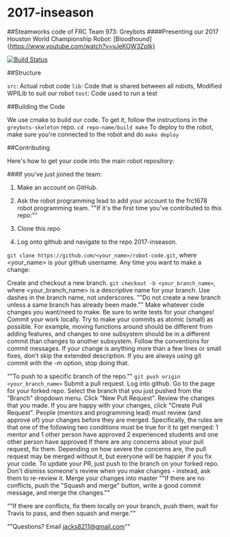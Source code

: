 # 2017-inseason
##Steamworks code of FRC Team 973: Greybots
####Presenting our 2017 Houston World Championship Robot: [Bloodhound] {https://www.youtube.com/watch?v=vJeKOW3ZpIk}

[![Build Status](https://travis-ci.com/Team973/2017-inseason.svg?token=PMQ4h4i9r3eRUJnsCJBt&branch=master)](https://travis-ci.com/Team973/2017-inseason)

##Structure

`src`: Actual robot code
`lib`: Code that is shared between all robots, Modified WPILib to suit our robot
`test`: Code used to run a test

##Building the Code

We use cmake to build our code. To get it, follow the instructions in the `greybots-skeleton` repo.
`cd repo-name/build
make`
To deploy to the robot, make sure you're connected to the robot and do
`make deploy`

##Contributing

Here's how to get your code into the main robot repository:

###If you've just joined the team:
1. Make an account on GitHub.
2. Ask the robot programming lead to add your account to the frc1678 robot programming team.
""If it's the first time you've contributed to this repo:""

3. Clone this repo
4. Log onto github and navigate to the repo 2017-inseason.

`git clone https://github.com/<your_name>/robot-code.git`, where <your_name> is your github username.
Any time you want to make a change:

Create and checkout a new branch.
`git checkout -b <your_branch_name>`, where <your_branch_name> is a descriptive name for your branch. Use dashes in the branch name, not underscores. ""Do not create a new branch unless a same branch has already been made.""
Make whatever code changes you want/need to make. Be sure to write tests for your changes!
Commit your work locally.
Try to make your commits as atomic (small) as possible. For example, moving functions around should be different from adding features, and changes to one subsystem should be in a different commit than changes to another subsystem.
Follow the conventions for commit messages.
If your change is anything more than a few lines or small fixes, don't skip the extended description. If you are always using git commit with the -m option, stop doing that.

""To push to a specific branch of the repo.""
`git push origin <your_branch_name>`
Submit a pull request.
Log into github.
Go to the page for your forked repo.
Select the branch that you just pushed from the "Branch" dropdown menu.
Click "New Pull Request".
Review the changes that you made.
If you are happy with your changes, click "Create Pull Request".
People (mentors and programming lead) must review (and approve of) your changes before they are merged.
Specifically, the rules are that one of the following two conditions must be true for it to get merged:
1 mentor and 1 other person have approved
2 experienced students and one other person have approved
If there are any concerns about your pull request, fix them. Depending on how severe the concerns are, the pull request may be merged without it, but everyone will be happier if you fix your code. To update your PR, just push to the branch on your forked repo.
Don't dismiss someone's review when you make changes - instead, ask them to re-review it.
Merge your changes into master
""If there are no conflicts, push the "Squash and merge" button, write a good commit message, and merge the changes.""

""If there are conflicts, fix them locally on your branch, push them, wait for Travis to pass, and then squash and merge.""


""Questions? Email jacks8211@gmail.com""
